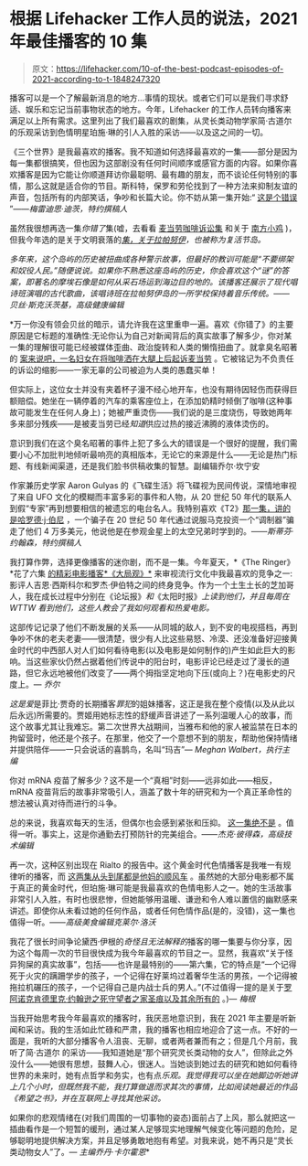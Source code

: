 # 根据 Lifehacker 工作人员的说法，2021 年最佳播客的 10 集

> 原文：<https://lifehacker.com/10-of-the-best-podcast-episodes-of-2021-according-to-t-1848247320>

播客可以是一个了解最新消息的地方...事情的现状。或者它们可以是我们寻求舒适、娱乐和忘记当前事物状态的地方。今年，Lifehacker 的工作人员转向播客来满足以上所有需求。这里列出了我们最喜欢的剧集，从灵长类动物学家简·古道尔的乐观采访到色情明星珀施·琳的引人入胜的采访——以及这之间的一切。

《三个世界》是我最喜欢的播客。我不知道如何选择最喜欢的一集——部分是因为每一集都很搞笑，但也因为这部剧没有任何时间顺序或感官方面的内容。如果你喜欢播客是因为它能让你顺道拜访你最聪明、最有趣的朋友，而不谈论任何特别的事情，那么这就是适合你的节目。斯科特，保罗和劳伦找到了一种方法来抑制友谊的声音，包括所有的内部笑话，争吵和长篇大论。你不妨从第一集开始:“ [这是个错误](https://podcasts.apple.com/is/podcast/1-this-was-a-mistake/id1437002676?i=1000421064709) ”——*梅雷迪思·迪茨，特约撰稿人*

虽然我很想再选一集*你错了*集(嘘，去看看 [麦当劳咖啡诉讼集](https://podcasts.apple.com/ca/podcast/the-mcdonalds-hot-coffee-case/id1380008439?i=1000535147574) 和关于 [南方小鸡](https://podcasts.apple.com/us/podcast/the-chicks-vs-the-iraq-war/id1380008439?i=1000519840611) )，但我今年选的是关于文明衰落的[*集，关于拉帕努伊*](https://fallofcivilizationspodcast.com/2019/07/26/episode-6-of-fall-of-civilizations-is-now-live/)*，也被称为复活节岛。*

*多年来，这个岛屿的历史被扭曲成各种警示故事，但最好的教训可能是“不要绑架和奴役人民。”随便说说。如果你不熟悉这座岛屿的历史，你会喜欢这个“谜”的答案，即著名的摩埃石像是如何从采石场运到海边目的地的。该播客还展示了现代唱诗班演唱的古代歌曲，该唱诗班在拉帕努伊岛的一所学校保持着音乐传统。——*贝丝·斯克沃茨基，高级健康编辑**

 *万一你没有领会贝丝的暗示，请允许我在这里重申一遍。喜欢《你错了》的主要原因是它标题的准确性:无论你认为自己对新闻背后的真实故事了解多少，你对某一集的理解很可能已经被媒体歪曲、政治旋转和人类的懒惰扭曲了。就拿臭名昭著的 [案来说吧，一名妇女在将咖啡洒在大腿上后起诉麦当劳](https://podcasts.apple.com/ca/podcast/the-mcdonalds-hot-coffee-case/id1380008439?i=1000535147574) 。它被铭记为不负责任的诉讼的缩影——一家无辜的公司被迫为人类的愚蠢买单！

但实际上，这位女士并没有夹着杯子漫不经心地开车，也没有期待因轻伤而获得巨额赔偿。她坐在一辆停着的汽车的乘客座位上，在添加奶精时倾倒了咖啡(这种事故可能发生在任何人身上)；她被严重烫伤——我们说的是三度烧伤，导致她两年多来部分残疾——是被麦当劳已经*知道*供应过热的接近沸腾的液体烫伤的。

意识到我们在这个臭名昭著的事件上犯了多么大的错误是一个很好的提醒，我们需要小心不加批判地倾听最响亮的真相版本，无论它的来源是什么——无论是热门标题、有线新闻渠道，还是我们脸书供稿收集的智慧。副编辑乔尔·坎宁安

作家兼历史学家 Aaron Gulyas 的《飞碟生活》将飞碟视为民间传说，深情地审视了来自 UFO 文化的模糊而丰富多彩的事件和人物，从 20 世纪 50 年代的联系人到假“专家”再到想要相信的被遗忘的电台名人。我特别喜欢《T2》[那一集，讲的是哈罗德·j·伯尼](https://saucerlife.com/2021/12/03/harold-j-berney/) ，一个骗子在 20 世纪 50 年代通过说服马克投资一个“调制器”骗走了他们 4 万多美元，他说他是在参观金星上的太空兄弟时学到的。——*斯蒂芬·约翰森，特约撰稿人*

我打算作弊，选择更像播客的迷你剧，而不是一集。今年夏天，*《The Ringer》*花了六集 [的精彩电影播客*《大局观》*](https://www.theringer.com/gene-and-roger-podcast) 来审视流行文化中我最喜欢的竞争之一:影评人吉恩·西斯科尔和罗杰·伊伯特之间的终身竞争。作为一个土生土长的芝加哥人，我在成长过程中分别在《论坛报》*和*《太阳时报》*上读到他们，并且每周在 WTTW 看到他们，这些人教会了我如何观看和热爱电影。*

这部传记记录了他们不断发展的关系——从同城的敌人，到不安的电视搭档，再到争吵不休的老夫老妻——很清楚，很少有人比这些易怒、冷漠、还没准备好迎接黄金时代的中西部人对人们如何看待电影(以及电影是如何制作的)产生如此巨大的影响。当这些家伙仍然占据着他们传说中的阳台时，电影评论已经走过了漫长的道路，但它永远地被他们改变了——两个拇指坚定地向下压(或向上？)在电影史的尺度上。— *乔尔*

*这是爱*是菲比·贾奇的长期播客*罪犯*的姐妹播客，这正是我在整个疫情(以及从此以后永远)所需要的。贾姬用她标志性的舒缓声音讲述了一系列温暖人心的故事，而这个故事尤其让我难忘。第二次世界大战期间，当雅布和他的家人被监禁在日本的拘留营时，他还是个孩子。在那里，他交了一个意想不到的朋友，帮助他保持情绪并提供陪伴——一只会说话的喜鹊鸟，名叫“玛吉”— *Meghan Walbert，执行主编*

你对 mRNA 疫苗了解多少？这不是一个“真相”时刻——远非如此——相反，mRNA 疫苗背后的故事非常吸引人，涵盖了数十年的研究和为一个真正革命性的想法被认真对待而进行的斗争。

总的来说，我喜欢每天的生活，但偶尔也会感到紧张和压抑。 [这一集绝不是](https://podcasts.apple.com/us/podcast/the-daily/id1200361736?i=1000524932973) 。值得一听。事实上，这是你通勤去打预防针的完美组合。——*杰克·彼得森，高级技术编辑*

再一次，这种区别出现在 Rialto 的报告中。这个黄金时代色情播客是我唯一有规律听的播客，而 [这两集从头到尾都是他妈的顺风车](https://www.therialtoreport.com/2021/06/20/porsche-lynn/) 。虽然她的大部分电影都不属于真正的黄金时代，但珀施·琳可能是我最喜欢的色情电影人之一。她的生活故事非常引人入胜，有时也很悲惨，但她能够用温暖、谦逊和令人难以置信的幽默感来讲述。即使你从未看过她的任何作品，或者任何色情作品(是的，没错)，这一集也值得一听。——*高级美食编辑克莱尔·洛沃*

我花了很长时间争论黛西·伊根的*奇怪且无法解释的*播客的哪一集要与你分享，因为这个每周一次的节目很快成为我今年最喜欢的节目之一。显然，我喜欢“关于怪异狗屎的真实故事”，包括——也许是最特别的——第六集，它的特点是“一个记得死于火灾的蹒跚学步的孩子，一个记得在好莱坞过着奢华生活的男孩，一个记得被拖拉机碾压的孩子，一个记得自己是内战士兵的男人。”(不过值得一提的是关于[罗阿诺克](https://www.strangeandunexplainedpod.com/post/episode-9----roanoke-that-time-100-people-vanished-for-no-reason)[肯德里克·约翰逊之死](https://www.strangeandunexplainedpod.com/post/episode-17----the-death-of-kendrick-johnson)[守望者之家](https://www.strangeandunexplainedpod.com/post/episode-1-the-watcher-house)[圣痕](https://www.strangeandunexplainedpod.com/post/episode-25----stigmata-the-blessed-miracle-or-the-result-of-an-impressionable-mind)[以及其余所有的](https://www.strangeandunexplainedpod.com/episodes) 。)— *梅根*

当我开始思考我今年最喜欢的播客时，我厌恶地意识到，我在 2021 年主要是听新闻和采访。我的生活如此忙碌和严肃，我的播客也相应地迎合了这一点。不好的一面是，我听的大部分播客令人沮丧、无聊，或者两者兼而有之；但是几个月前，我听了简·古道尔 的采访——我知道她是“那个研究灵长类动物的女人”，但除此之外没什么——她很有思想，鼓舞人心，很迷人。当她谈到她过去的研究和她如何看待世界的未来时，她有点哲学和务实，也有点*乐观。我觉得我可以坐在她脚边听她讲上几个小时，但既然我不能，我打算做退而求其次的事情，比如阅读她最近的作品《希望之书》，并在互联网上寻找其他采访。*

如果你的悲观情绪在(对我们周围的一切事物的姿态)面前占了上风，那么就把这一插曲看作是一个短暂的缓刑，通过某人足够现实地理解气候变化等问题的危险，足够聪明地提供解决方案，并且足够勇敢地抱有希望。对我来说，她不再只是“灵长类动物女人”了。— *主编乔丹·卡尔霍恩**